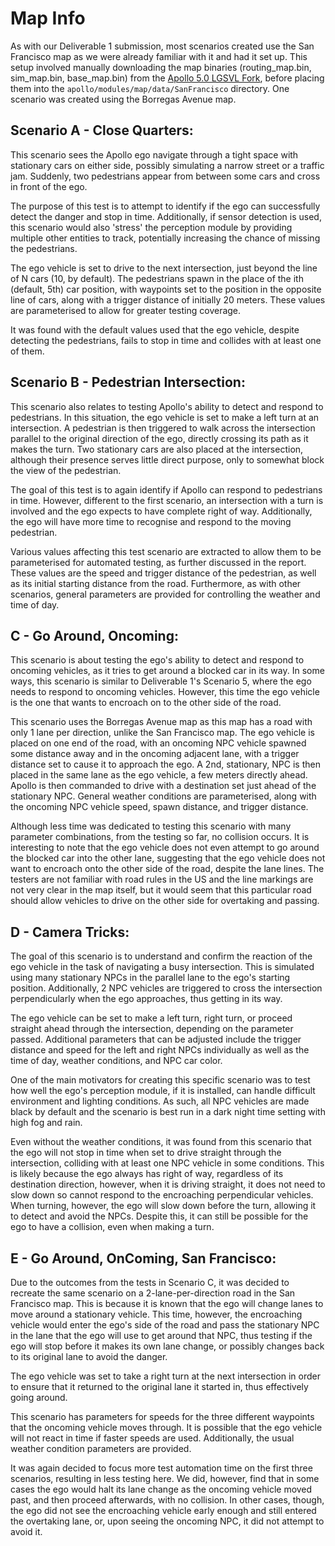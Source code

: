 # Map Info

As with our Deliverable 1 submission, most scenarios created use the San Francisco map as we were already familiar with it and had it set up. This setup involved manually downloading the map binaries (routing_map.bin, sim_map.bin, base_map.bin) from the [Apollo 5.0 LGSVL Fork](https://github.com/lgsvl/apollo-5.0/tree/simulator/modules/map/data/san_francisco), before placing them into the `apollo/modules/map/data/SanFrancisco` directory. One scenario was created using the Borregas Avenue map.


## Scenario A - Close Quarters:
This scenario sees the Apollo ego navigate through a tight space with stationary cars on either side, possibly simulating a narrow street or a traffic jam. Suddenly, two pedestrians appear from between some cars and cross in front of the ego.

The purpose of this test is to attempt to identify if the ego can successfully detect the danger and stop in time. Additionally, if sensor detection is used, this scenario would also 'stress' the perception module by providing multiple other entities to track, potentially increasing the chance of missing the pedestrians.

The ego vehicle is set to drive to the next intersection, just beyond the line of N cars (10, by default). The pedestrians spawn in the place of the ith (default, 5th) car position, with waypoints set to the position in the opposite line of cars, along with a trigger distance of initially 20 meters. These values are parameterised to allow for greater testing coverage.

It was found with the default values used that the ego vehicle, despite detecting the pedestrians, fails to stop in time and collides with at least one of them.


## Scenario B - Pedestrian Intersection:
This scenario also relates to testing Apollo's ability to detect and respond to pedestrians. In this situation, the ego vehicle is set to make a left turn at an intersection. A pedestrian is then triggered to walk across the intersection parallel to the original direction of the ego, directly crossing its path as it makes the turn. Two stationary cars are also placed at the intersection, although their presence serves little direct purpose, only to somewhat block the view of the pedestrian.

The goal of this test is to again identify if Apollo can respond to pedestrians in time. However, different to the first scenario, an intersection with a turn is involved and the ego expects to have complete right of way. Additionally, the ego will have more time to recognise and respond to the moving pedestrian.

Various values affecting this test scenario are extracted to allow them to be parameterised for automated testing, as further discussed in the report. These values are the speed and trigger distance of the pedestrian, as well as its initial starting distance from the road. Furthermore, as with other scenarios, general parameters are provided for controlling the weather and time of day.


## C - Go Around, Oncoming:
This scenario is about testing the ego's ability to detect and respond to oncoming vehicles, as it tries to get around a blocked car in its way. In some ways, this scenario is similar to Deliverable 1's Scenario 5, where the ego needs to respond to oncoming vehicles. However, this time the ego vehicle is the one that wants to encroach on to the other side of the road.

This scenario uses the Borregas Avenue map as this map has a road with only 1 lane per direction, unlike the San Francisco map. The ego vehicle is placed on one end of the road, with an oncoming NPC vehicle spawned some distance away and in the oncoming adjacent lane, with a trigger distance set to cause it to approach the ego. A 2nd, stationary, NPC is then placed in the same lane as the ego vehicle, a few meters directly ahead. Apollo is then commanded to drive with a destination set just ahead of the stationary NPC. General weather conditions are parameterised, along with the oncoming NPC vehicle speed, spawn distance, and trigger distance.

Although less time was dedicated to testing this scenario with many parameter combinations, from the testing so far, no collision occurs. It is interesting to note that the ego vehicle does not even attempt to go around the blocked car into the other lane, suggesting that the ego vehicle does not want to encroach onto the other side of the road, despite the lane lines. The testers are not familiar with road rules in the US and the line markings are not very clear in the map itself, but it would seem that this particular road should allow vehicles to drive on the other side for overtaking and passing.


## D - Camera Tricks:
The goal of this scenario is to understand and confirm the reaction of the ego vehicle in the task of navigating a busy intersection. This is simulated using many stationary NPCs in the parallel lane to the ego's starting position. Additionally, 2 NPC vehicles are triggered to cross the intersection perpendicularly when the ego approaches, thus getting in its way.

The ego vehicle can be set to make a left turn, right turn, or proceed straight ahead through the intersection, depending on the parameter passed. Additional parameters that can be adjusted include the trigger distance and speed for the left and right NPCs individually as well as the time of day, weather conditions, and NPC car color.

One of the main motivators for creating this specific scenario was to test how well the ego's perception module, if it is installed, can handle difficult environment and lighting conditions. As such, all NPC vehicles are made black by default and the scenario is best run in a dark night time setting with high fog and rain.

Even without the weather conditions, it was found from this scenario that the ego will not stop in time when set to drive straight through the intersection, colliding with at least one NPC vehicle in some conditions. This is likely because the ego always has right of way, regardless of its destination direction, however, when it is driving straight, it does not need to slow down so cannot respond to the encroaching perpendicular vehicles. When turning, however, the ego will slow down before the turn, allowing it to detect and avoid the NPCs. Despite this, it can still be possible for the ego to have a collision, even when making a turn.


## E - Go Around, OnComing, San Francisco:
Due to the outcomes from the tests in Scenario C, it was decided to recreate the same scenario on a 2-lane-per-direction road in the San Francisco map. This is because it is known that the ego will change lanes to move around a stationary vehicle. This time, however, the encroaching vehicle would enter the ego's side of the road and pass the stationary NPC in the lane that the ego will use to get around that NPC, thus testing if the ego will stop before it makes its own lane change, or possibly changes back to its original lane to avoid the danger.

The ego vehicle was set to take a right turn at the next intersection in order to ensure that it returned to the original lane it started in, thus effectively going around.

This scenario has parameters for speeds for the three different waypoints that the oncoming vehicle moves through. It is possible that the ego vehicle will not react in time if faster speeds are used. Additionally, the usual weather condition parameters are provided.

It was again decided to focus more test automation time on the first three scenarios, resulting in less testing here. We did, however, find that in some cases the ego would halt its lane change as the oncoming vehicle moved past, and then proceed afterwards, with no collision. In other cases, though, the ego did not see the encroaching vehicle early enough and still entered the overtaking lane, or, upon seeing the oncoming NPC, it did not attempt to avoid it.